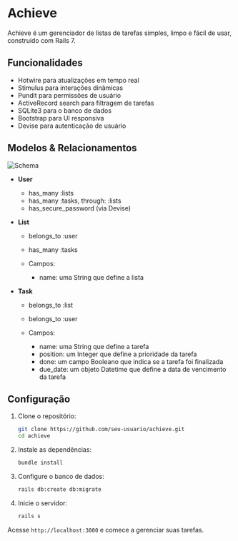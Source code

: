 # Achieve

Achieve é um gerenciador de listas de tarefas simples, limpo e fácil de usar, construído com Rails 7.

## Funcionalidades

* Hotwire para atualizações em tempo real
* Stimulus para interações dinâmicas
* Pundit para permissões de usuário
* ActiveRecord search para filtragem de tarefas
* SQLite3 para o banco de dados
* Bootstrap para UI responsiva
* Devise para autenticação de usuário

## Modelos & Relacionamentos

![Schema](https://raw.githubusercontent.com/ducuyusuke/todo-list/main/assets/images/schema.png)

* **User**

  * has\_many \:lists
  * has\_many \:tasks, through: \:lists
  * has\_secure\_password (via Devise)

* **List**

  * belongs\_to \:user
  * has\_many \:tasks
  * Campos:

    * name: uma String que define a lista

* **Task**

  * belongs\_to \:list
  * belongs\_to \:user
  * Campos:

    * name: uma String que define a tarefa
    * position: um Integer que define a prioridade da tarefa
    * done: um campo Booleano que indica se a tarefa foi finalizada
    * due\_date: um objeto Datetime que define a data de vencimento da tarefa

## Configuração

1. Clone o repositório:

   ```bash
   git clone https://github.com/seu-usuario/achieve.git
   cd achieve
   ```

2. Instale as dependências:

   ```bash
   bundle install
   ```

3. Configure o banco de dados:

   ```bash
   rails db:create db:migrate
   ```

4. Inicie o servidor:

   ```bash
   rails s
   ```

Acesse `http://localhost:3000` e comece a gerenciar suas tarefas.
